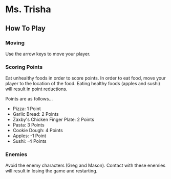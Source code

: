 # Ms. Trisha

## How To Play

### Moving
Use the arrow keys to move your player.

### Scoring Points
Eat unhealthy foods in order to score points. In order to eat food, move your player to the location of the food. Eating healthy foods (apples and sushi) will result in point reductions.

Points are as follows...
  - Pizza: 1 Point
  - Garlic Bread: 2 Points
  - Zaxby's Chicken Finger Plate: 2 Points
  - Pasta: 3 Points
  - Cookie Dough: 4 Points
  - Apples: -1 Point
  - Sushi: -4 Points

### Enemies
Avoid the enemy characters (Greg and Mason). Contact with these enemies will result in losing the game and restarting.

